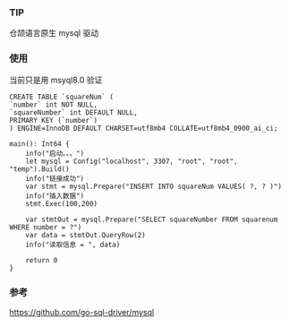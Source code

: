 ### TIP

仓颉语言原生 mysql 驱动

### 使用

当前只是用 msyql8.0 验证

````
CREATE TABLE `squareNum` (
`number` int NOT NULL,
`squareNumber` int DEFAULT NULL,
PRIMARY KEY (`number`)
) ENGINE=InnoDB DEFAULT CHARSET=utf8mb4 COLLATE=utf8mb4_0900_ai_ci;
````

````
main(): Int64 {
    info("启动。。。")
    let mysql = Config("localhost", 3307, "root", "root", "temp").Build()
    info("链接成功")
    var stmt = mysql.Prepare("INSERT INTO squareNum VALUES( ?, ? )")
    info("插入数据")
    stmt.Exec(100,200)

    var stmtOut = mysql.Prepare("SELECT squareNumber FROM squarenum WHERE number = ?")
    var data = stmtOut.QueryRow(2)
    info("读取信息 = ", data)

    return 0
}
````

### 参考

https://github.com/go-sql-driver/mysql